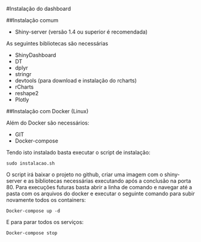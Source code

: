 #Instalação do dashboard

##Instalação comum

* Shiny-server (versão 1.4 ou superior é recomendada)

As seguintes bibliotecas são necessárias

* ShinyDashboard
* DT
* dplyr
* stringr
* devtools (para download e instalação do rcharts)
* rCharts
* reshape2
* Plotly

##Instalação com Docker (Linux)

Além do Docker são necessários:

* GIT
* Docker-compose

Tendo isto instalado basta executar o script de instalação:

```
sudo instalacao.sh
```

O script irá baixar o projeto no github, criar uma imagem com o shiny-server e as bibliotecas necessárias executando após a conclusão na porta 80.
Para execuções futuras basta abrir a linha de comando e navegar até a pasta com os arquivos do docker e executar o seguinte comando para subir novamente todos os containers:

```
Docker-compose up -d
```

E para parar todos os serviços:

```
Docker-compose stop
```

